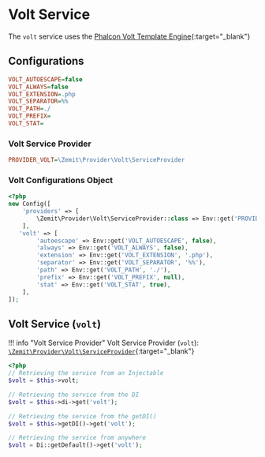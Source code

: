 # Volt Service

The `volt` service uses the [Phalcon Volt Template Engine](https://docs.phalcon.io/latest/volt/){:target="_blank"}

## Configurations

```ini
VOLT_AUTOESCAPE=false
VOLT_ALWAYS=false
VOLT_EXTENSION=.php
VOLT_SEPARATOR=%%
VOLT_PATH=./
VOLT_PREFIX=
VOLT_STAT=
```

### Volt Service Provider

```ini
PROVIDER_VOLT=\Zemit\Provider\Volt\ServiceProvider
```

### Volt Configurations Object

```php
<?php
new Config([
    'providers' => [
        \Zemit\Provider\Volt\ServiceProvider::class => Env::get('PROVIDER_VOLT', \Zemit\Provider\Volt\ServiceProvider::class),
    ],
   'volt' => [
        'autoescape' => Env::get('VOLT_AUTOESCAPE', false),
        'always' => Env::get('VOLT_ALWAYS', false),
        'extension' => Env::get('VOLT_EXTENSION', '.php'),
        'separator' => Env::get('VOLT_SEPARATOR', '%%'),
        'path' => Env::get('VOLT_PATH', './'),
        'prefix' => Env::get('VOLT_PREFIX', null),
        'stat' => Env::get('VOLT_STAT', true),
    ],
]);
```

## Volt Service (`volt`)

!!! info "Volt Service Provider"
    Volt Service Provider (`volt`):
    [`\Zemit\Provider\Volt\ServiceProvider`](https://github.com/zemit-cms/core/blob/master/src/Provider/Volt/ServiceProvider.php){:target="_blank"}

```php
<?php
// Retrieving the service from an Injectable
$volt = $this->volt;

// Retrieving the service from the DI
$volt = $this->di->get('volt');

// Retrieving the service from the getDI()
$volt = $this->getDI()->get('volt');

// Retrieving the service from anywhere
$volt = Di::getDefault()->get('volt');
```
